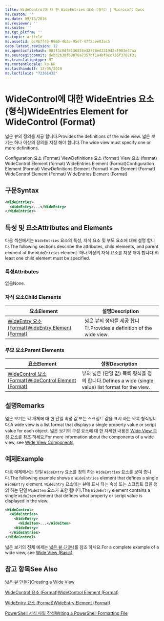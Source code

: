 ```yaml
---
title: WideControl에 대 한 WideEntries 요소 (형식) | Microsoft Docs
ms.custom: ''
ms.date: 09/13/2016
ms.reviewer: ''
ms.suite: ''
ms.tgt_pltfrm: ''
ms.topic: article
ms.assetid: 0c4bff45-0960-4b3a-95e7-47f2cee03ac5
caps.latest.revision: 12
ms.openlocfilehash: 083f3c8df8136858e32778ed231943ef983e47aa
ms.sourcegitcommit: debd2b38fb8070a7357bf1a4bf9cc736f3702f31
ms.translationtype: MT
ms.contentlocale: ko-KR
ms.lasthandoff: 12/05/2019
ms.locfileid: "72361432"
---
```

# <a name="wideentries-element-for-widecontrol-format"></a><span data-ttu-id="0ff8b-102">WideControl에 대한 WideEntries 요소(형식)</span><span class="sxs-lookup"><span data-stu-id="0ff8b-102">WideEntries Element for WideControl (Format)</span></span>

<span data-ttu-id="0ff8b-103">넓은 뷰의 정의를 제공 합니다.</span><span class="sxs-lookup"><span data-stu-id="0ff8b-103">Provides the definitions of the wide view.</span></span> <span data-ttu-id="0ff8b-104">넓은 보기는 하나 이상의 정의를 지정 해야 합니다.</span><span class="sxs-lookup"><span data-stu-id="0ff8b-104">The wide view must specify one or more definitions.</span></span>

<span data-ttu-id="0ff8b-105">Configuration 요소 (Format) ViewDefinitions 요소 (format) View 요소 (format) WideControl Element (format) WideEntries Element (Format)</span><span class="sxs-lookup"><span data-stu-id="0ff8b-105">Configuration Element (Format) ViewDefinitions Element (Format) View Element (Format) WideControl Element (Format) WideEntries Element (Format)</span></span>

## <a name="syntax"></a><span data-ttu-id="0ff8b-106">구문</span><span class="sxs-lookup"><span data-stu-id="0ff8b-106">Syntax</span></span>

```xml
<WideEntries>
  <WideEntry>...</WideEntry>
</WideEntries>

```

## <a name="attributes-and-elements"></a><span data-ttu-id="0ff8b-107">특성 및 요소</span><span class="sxs-lookup"><span data-stu-id="0ff8b-107">Attributes and Elements</span></span>

<span data-ttu-id="0ff8b-108">다음 섹션에서는 `WideEntries` 요소의 특성, 자식 요소 및 부모 요소에 대해 설명 합니다.</span><span class="sxs-lookup"><span data-stu-id="0ff8b-108">The following sections describe the attributes, child elements, and parent element of the `WideEntries` element.</span></span> <span data-ttu-id="0ff8b-109">하나 이상의 자식 요소를 지정 해야 합니다.</span><span class="sxs-lookup"><span data-stu-id="0ff8b-109">At least one child element must be specified.</span></span>

### <a name="attributes"></a><span data-ttu-id="0ff8b-110">특성</span><span class="sxs-lookup"><span data-stu-id="0ff8b-110">Attributes</span></span>

<span data-ttu-id="0ff8b-111">없음</span><span class="sxs-lookup"><span data-stu-id="0ff8b-111">None.</span></span>

### <a name="child-elements"></a><span data-ttu-id="0ff8b-112">자식 요소</span><span class="sxs-lookup"><span data-stu-id="0ff8b-112">Child Elements</span></span>

|<span data-ttu-id="0ff8b-113">요소</span><span class="sxs-lookup"><span data-stu-id="0ff8b-113">Element</span></span>|<span data-ttu-id="0ff8b-114">설명</span><span class="sxs-lookup"><span data-stu-id="0ff8b-114">Description</span></span>|
|-------------|-----------------|
|[<span data-ttu-id="0ff8b-115">WideEntry 요소 (Format)</span><span class="sxs-lookup"><span data-stu-id="0ff8b-115">WideEntry Element (Format)</span></span>](./wideentry-element-for-widecontrol-format.md)|<span data-ttu-id="0ff8b-116">넓은 뷰의 정의를 제공 합니다.</span><span class="sxs-lookup"><span data-stu-id="0ff8b-116">Provides a definition of the wide view.</span></span>|

### <a name="parent-elements"></a><span data-ttu-id="0ff8b-117">부모 요소</span><span class="sxs-lookup"><span data-stu-id="0ff8b-117">Parent Elements</span></span>

|<span data-ttu-id="0ff8b-118">요소</span><span class="sxs-lookup"><span data-stu-id="0ff8b-118">Element</span></span>|<span data-ttu-id="0ff8b-119">설명</span><span class="sxs-lookup"><span data-stu-id="0ff8b-119">Description</span></span>|
|-------------|-----------------|
|[<span data-ttu-id="0ff8b-120">WideControl 요소 (Format)</span><span class="sxs-lookup"><span data-stu-id="0ff8b-120">WideControl Element (Format)</span></span>](./widecontrol-element-format.md)|<span data-ttu-id="0ff8b-121">뷰의 넓은 (단일 값) 목록 형식을 정의 합니다.</span><span class="sxs-lookup"><span data-stu-id="0ff8b-121">Defines a wide (single value) list format for the view.</span></span>|

## <a name="remarks"></a><span data-ttu-id="0ff8b-122">설명</span><span class="sxs-lookup"><span data-stu-id="0ff8b-122">Remarks</span></span>

<span data-ttu-id="0ff8b-123">넓은 보기는 각 개체에 대 한 단일 속성 값 또는 스크립트 값을 표시 하는 목록 형식입니다.</span><span class="sxs-lookup"><span data-stu-id="0ff8b-123">A wide view is a list format that displays a single property value or script value for each object.</span></span> <span data-ttu-id="0ff8b-124">넓은 보기의 구성 요소에 대 한 자세한 내용은 [Wide View 구성 요소](./creating-a-wide-view.md)를 참조 하세요.</span><span class="sxs-lookup"><span data-stu-id="0ff8b-124">For more information about the components of a wide view, see [Wide View Components](./creating-a-wide-view.md).</span></span>

## <a name="example"></a><span data-ttu-id="0ff8b-125">예제</span><span class="sxs-lookup"><span data-stu-id="0ff8b-125">Example</span></span>

<span data-ttu-id="0ff8b-126">다음 예제에서는 단일 `WideEntry` 요소를 정의 하는 `WideEntries` 요소를 보여 줍니다.</span><span class="sxs-lookup"><span data-stu-id="0ff8b-126">The following example shows a `WideEntries` element that defines a single `WideEntry` element.</span></span> <span data-ttu-id="0ff8b-127">`WideEntry` 요소에는 뷰에 표시 되는 속성 또는 스크립트 값을 정의 하는 단일 `WideItem` 요소가 포함 됩니다.</span><span class="sxs-lookup"><span data-stu-id="0ff8b-127">The `WideEntry` element contains a single `WideItem` element that defines what property or script value is displayed in the view.</span></span>

```xml
<WideControl>
  <WideEntries>
    <WideEntry>
      <WideItem>...</WideItem>
    <WideEntry>
  </WideEntries>
</WideControl>
```

<span data-ttu-id="0ff8b-128">넓은 보기의 전체 예제는 [넓은 뷰 (기본)](./wide-view-basic.md)를 참조 하세요.</span><span class="sxs-lookup"><span data-stu-id="0ff8b-128">For a complete example of a wide view, see [Wide View (Basic)](./wide-view-basic.md).</span></span>

## <a name="see-also"></a><span data-ttu-id="0ff8b-129">참고 항목</span><span class="sxs-lookup"><span data-stu-id="0ff8b-129">See Also</span></span>

[<span data-ttu-id="0ff8b-130">넓은 뷰 만들기</span><span class="sxs-lookup"><span data-stu-id="0ff8b-130">Creating a Wide View</span></span>](./creating-a-wide-view.md)

[<span data-ttu-id="0ff8b-131">WideControl 요소 (Format)</span><span class="sxs-lookup"><span data-stu-id="0ff8b-131">WideControl Element (Format)</span></span>](./widecontrol-element-format.md)

[<span data-ttu-id="0ff8b-132">WideEntry 요소 (Format)</span><span class="sxs-lookup"><span data-stu-id="0ff8b-132">WideEntry Element (Format)</span></span>](./wideentry-element-for-widecontrol-format.md)

[<span data-ttu-id="0ff8b-133">PowerShell 서식 파일 작성</span><span class="sxs-lookup"><span data-stu-id="0ff8b-133">Writing a PowerShell Formatting File</span></span>](./writing-a-powershell-formatting-file.md)
